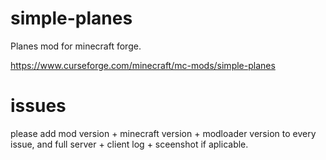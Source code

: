 # simple-planes
Planes mod for minecraft forge.

https://www.curseforge.com/minecraft/mc-mods/simple-planes

# issues
please add mod version + minecraft version + modloader version to every issue, and full server + client log + sceenshot if aplicable. 
